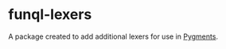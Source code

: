 # funql-lexers

A package created to add additional lexers for use in [Pygments](https://pygments.org/).